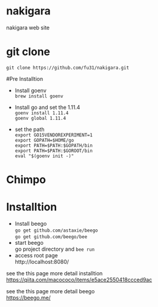 # nakigara
nakigara web site 


# git clone

`git clone https://github.com/fu31/nakigara.git`

#Pre Installtion

- Install goenv  
`brew install goenv`   

- Install go and set the 1.11.4  
`goenv install 1.11.4`  
`goenv global 1.11.4`  

- set the path  
`export GO15VENDOREXPERIMENT=1`  
`export GOPATH=$HOME/go`  
`export PATH=$PATH:$GOPATH/bin`  
`export PATH=$PATH:$GOROOT/bin`  
`eval "$(goenv init -)"`

# Chimpo

# Installtion  

- Install beego  
`go get github.com/astaxie/beego`  
`go get github.com/beego/bee`  
- start beego  
go project directory and
`bee run`  
- access root page  
http://localhost:8080/

see the this page more detail installtion  
https://qiita.com/macococo/items/e5ace2550418ccced9ac


see the this page more detail beego  
https://beego.me/



